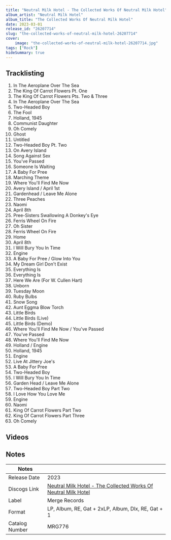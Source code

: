```yaml
---
title: "Neutral Milk Hotel - The Collected Works Of Neutral Milk Hotel"
album_artist: "Neutral Milk Hotel"
album_title: "The Collected Works Of Neutral Milk Hotel"
date: 2023-03-01
release_id: "26207714"
slug: "the-collected-works-of-neutral-milk-hotel-26207714"
cover:
    image: "the-collected-works-of-neutral-milk-hotel-26207714.jpg"
tags: ["Rock"]
hideSummary: true
---
```


## Tracklisting
1. In The Aeroplane Over The Sea
2. The King Of Carrot Flowers Pt. One
3. The King Of Carrot Flowers Pts. Two & Three
4. In The Aeroplane Over The Sea
5. Two-Headed Boy
6. The Fool
7. Holland, 1945
8. Communist Daughter
9. Oh Comely
10. Ghost
11. Untitled
12. Two-Headed Boy Pt. Two
13. On Avery Island
14. Song Against Sex
15. You've Passed
16. Someone Is Waiting
17. A Baby For Pree
18. Marching Theme
19. Where You'll Find Me Now
20. Avery Island / April 1st
21. Gardenhead / Leave Me Alone
22. Three Peaches
23. Naomi
24. April 8th
25. Pree-Sisters Swallowing A Donkey's Eye
26. Ferris Wheel On Fire
27. Oh Sister
28. Ferris Wheel On Fire
29. Home
30. April 8th
31. I Will Bury You In Time
32. Engine
33. A Baby For Pree / Glow Into You
34. My Dream Girl Don't Exist
35. Everything Is
36. Everything Is
37. Here We Are (For W. Cullen Hart)
38. Unborn
39. Tuesday Moon
40. Ruby Bulbs
41. Snow Song
42. Aunt Eggma Blow Torch
43. Little Birds
44. Little Birds (Live)
45. Little Birds (Demo)
46. Where You'll Find Me Now / You've Passed
47. You've Passed
48. Where You'll Find Me Now
49. Holland / Engine
50. Holland, 1945
51. Engine
52. Live At Jittery Joe's
53. A Baby For Pree
54. Two-Headed Boy
55. I Will Bury You In Time
56. Garden Head / Leave Me Alone
57. Two-Headed Boy Part Two
58. I Love How You Love Me
59. Engine
60. Naomi
61. King Of Carrot Flowers Part Two
62. King Of Carrot Flowers Part Three
63. Oh Comely

## Videos


## Notes

| Notes          |             |
| ---------------| ----------- |
| Release Date   | 2023 |
| Discogs Link   | [Neutral Milk Hotel - The Collected Works Of Neutral Milk Hotel](https://www.discogs.com/release/26207714) |
| Label          | Merge Records |
| Format         | LP, Album, RE, Gat + 2xLP, Album, Dlx, RE, Gat + 1 |
| Catalog Number | MRG776 |

